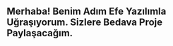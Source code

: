 <h2 align="left">Merhaba! Benim Adım Efe Yazılımla Uğraşıyorum. Sizlere Bedava Proje Paylaşacağım.</h2>
